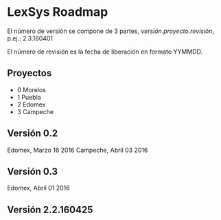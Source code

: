 LexSys Roadmap
==============

El número de versión se compone de 3 partes,
_versión_._proyecto_._revisión_, p.ej.: 2.3.160401


El número de revisión es la fecha de liberación en formato YYMMDD.


Proyectos
---------

  * 0 Morelos
  * 1 Puebla
  * 2 Edomex
  * 3 Campeche


Versión 0.2
-----------

Edomex, Marzo 16 2016
Campeche, Abril 03 2016


Versión 0.3
-----------

Edomex, Abril 01 2016


Versión 2.2.160425
------------------


